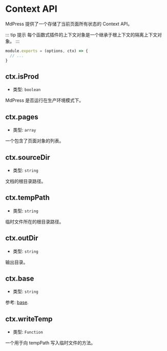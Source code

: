 # Context API

MdPress 提供了一个存储了当前页面所有状态的 Context API。

::: tip 提示
每个函数式插件的上下文对象是一个继承于根上下文的隔离上下文对象。
:::

```js
module.exports = (options, ctx) => {
  // ...
}
```

## ctx.isProd

- 类型: `boolean`

MdPress 是否运行在生产环境模式下。

## ctx.pages

- 类型: `array`

一个包含了页面对象的列表。

## ctx.sourceDir

- 类型: `string`

文档的根目录路径。

## ctx.tempPath

- 类型: `string`

临时文件所在的根目录路径。

## ctx.outDir

- 类型: `string`

输出目录。

## ctx.base

- 类型: `string`

参考: [base](../config/README.md#base).

## ctx.writeTemp

- 类型: `Function`

一个用于向 tempPath 写入临时文件的方法。
